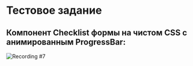 # Тестовое задание
## Компонент Checklist формы на чистом CSS с анимированным ProgressBar:

![Recording #7](https://github.com/vwsrv/checklist/assets/127160094/cd711fb1-b361-47dc-8927-1b6c862d26e1)
